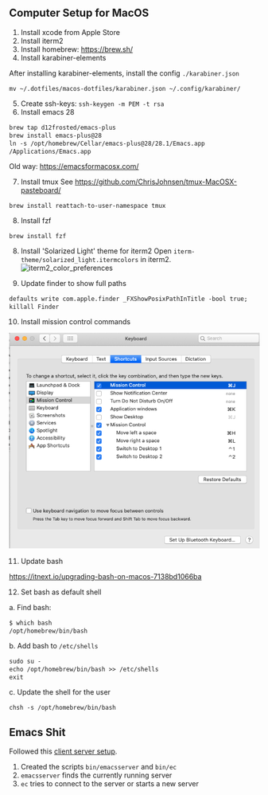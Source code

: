 ## Computer Setup for MacOS

1. Install xcode from Apple Store
2. Install iterm2
3. Install homebrew: https://brew.sh/
4. Install karabiner-elements

After installing karabiner-elements, install the config `./karabiner.json`
```
mv ~/.dotfiles/macos-dotfiles/karabiner.json ~/.config/karabiner/
```

5. Create ssh-keys: `ssh-keygen -m PEM -t rsa`
6. Install emacs 28
```
brew tap d12frosted/emacs-plus
brew install emacs-plus@28
ln -s /opt/homebrew/Cellar/emacs-plus@28/28.1/Emacs.app /Applications/Emacs.app
```
Old way: https://emacsformacosx.com/

7. Install tmux
See https://github.com/ChrisJohnsen/tmux-MacOSX-pasteboard/

```
brew install reattach-to-user-namespace tmux
```

8. Install fzf
```
brew install fzf
```

8. Install 'Solarized Light' theme for iterm2
Open `iterm-theme/solarized_light.itermcolors` in iterm2. 
![iterm2_color_preferences](https://user-images.githubusercontent.com/1490056/168616987-d5a7fd88-5f0e-43e3-9164-3eba64e4aeb4.png)

9. Update finder to show full paths
```
defaults write com.apple.finder _FXShowPosixPathInTitle -bool true; killall Finder
```

10. Install mission control commands

![mission_control_config.png](mission_control_config.png)

11. Update bash

https://itnext.io/upgrading-bash-on-macos-7138bd1066ba

12. Set bash as default shell

a. Find bash:
```
$ which bash
/opt/homebrew/bin/bash
```

b. Add bash to `/etc/shells`
```
sudo su -
echo /opt/homebrew/bin/bash >> /etc/shells
exit
```

c. Update the shell for the user
```
chsh -s /opt/homebrew/bin/bash
```

## Emacs Shit
Followed this [client server setup](https://www.hhyu.org/posts/emacs_clientserver/).

1. Created the scripts `bin/emacsserver` and `bin/ec`
2. `emacsserver` finds the currently running server
3. `ec` tries to connect to the server or starts a new server
